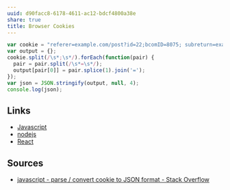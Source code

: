 ```yaml
---
uuid: d90facc8-6178-4611-ac12-bdcf4800a38e
share: true
title: Browser Cookies
---
```

```javascript
var cookie = "referer=example.com/post?id=22;bcomID=8075; subreturn=example&fuzzy=true&ct=null&autobounce=true; JSESSIONID=6D20570E1EB; mbox=session";
var output = {};
cookie.split(/\s*;\s*/).forEach(function(pair) {
  pair = pair.split(/\s*=\s*/);
  output[pair[0]] = pair.splice(1).join('=');
});
var json = JSON.stringify(output, null, 4);
console.log(json);
```

## Links

* [Javascript](/e4f5fb54-c63f-4567-851b-e61a4a58037d)
* [nodejs](/94377dc4-14fb-44cd-9892-4cf3cff78726)
* [React](/Software/List/React)
## Sources

* [javascript - parse / convert cookie to JSON format - Stack Overflow](https://stackoverflow.com/questions/30138594/parse-convert-cookie-to-json-format)